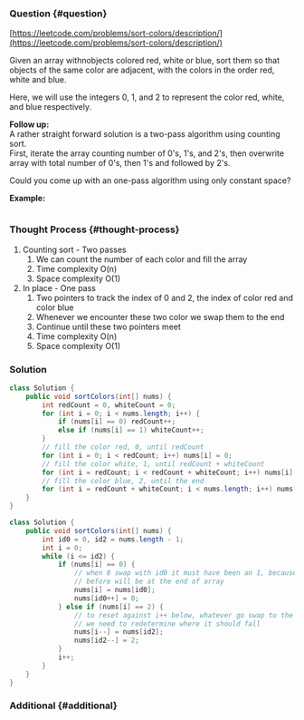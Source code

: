 ### Question {#question}

[https://leetcode.com/problems/sort-colors/description/](https://leetcode.com/problems/sort-colors/description/)

Given an array withnobjects colored red, white or blue, sort them so that objects of the same color are adjacent, with the colors in the order red, white and blue.

Here, we will use the integers 0, 1, and 2 to represent the color red, white, and blue respectively.

**Follow up:**  
A rather straight forward solution is a two-pass algorithm using counting sort.  
First, iterate the array counting number of 0's, 1's, and 2's, then overwrite array with total number of 0's, then 1's and followed by 2's.

Could you come up with an one-pass algorithm using only constant space?

**Example:**

```

```

### Thought Process {#thought-process}

1. Counting sort - Two passes
   1. We can count the number of each color and fill the array
   2. Time complexity O\(n\)
   3. Space complexity O\(1\)
2. In place - One pass
   1. Two pointers to track the index of 0 and 2, the index of color red and color blue
   2. Whenever we encounter these two color we swap them to the end
   3. Continue until these two pointers meet
   4. Time complexity O\(n\)
   5. Space complexity O\(1\)

### Solution

```java
class Solution {
    public void sortColors(int[] nums) {
        int redCount = 0, whiteCount = 0;
        for (int i = 0; i < nums.length; i++) {
            if (nums[i] == 0) redCount++;
            else if (nums[i] == 1) whiteCount++;
        }
        // fill the color red, 0, until redCount
        for (int i = 0; i < redCount; i++) nums[i] = 0;
        // fill the color white, 1, until redCount + whiteCount
        for (int i = redCount; i < redCount + whiteCount; i++) nums[i] = 1;
        // fill the color blue, 2, until the end
        for (int i = redCount + whiteCount; i < nums.length; i++) nums[i] = 2;
    }
}
```

```java
class Solution {
    public void sortColors(int[] nums) {
        int id0 = 0, id2 = nums.length - 1;
        int i = 0;
        while (i <= id2) {
            if (nums[i] == 0) {
                // when 0 swap with id0 it must have been an 1, because any 2 exist
                // before will be at the end of array
                nums[i] = nums[id0];
                nums[id0++] = 0;
            } else if (nums[i] == 2) {
                // to reset against i++ below, whatever go swap to the ith position
                // we need to redetermine where it should fall
                nums[i--] = nums[id2];
                nums[id2--] = 2;
            }
            i++;
        }
    }
}
```

### Additional {#additional}



